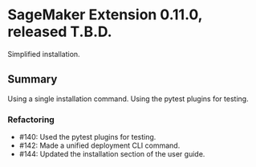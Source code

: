 # SageMaker Extension 0.11.0, released T.B.D.

Simplified installation.

## Summary

Using a single installation command. Using the pytest plugins for testing.

### Refactoring

* #140: Used the pytest plugins for testing.
* #142: Made a unified deployment CLI command.
* #144: Updated the installation section of the user guide. 
